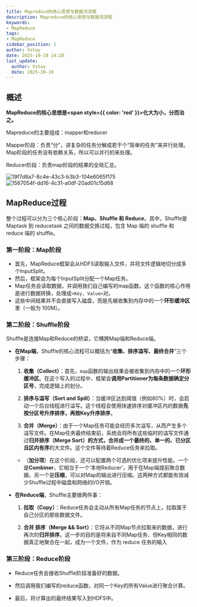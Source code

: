 ```yaml
---
title: Mapreduce的核心思想与数据流流程
description: Mapreduce的核心思想与数据流流程
keywords:
- MapReduce
tags:
- MapReduce
sidebar_position: 1
author: Vstay
date: 2025-10-10 14:28
last_update:
  author: Vstay
  date: 2025-10-10
---
```



## 概述

**MapReduce的核心思想是<span style={{ color: 'red' }}>化大为小，分而治之</span>。**

Mapreduce的主要组成：mapper和reducer

Mapper阶段：负责“分”，讲复杂的任务分解成若干个“简单的任务”来并行处理。Map阶段的任务没有依赖关系，所以可以并行的来处理。

Reducer阶段：负责map阶段的结果的全局汇总。

![19f7d8a7-8c4e-43c3-b3b3-104e6065f175](https://cdn.jsdelivr.net/gh/Vstay97/Img_storage@main/blog/2025/Mapreduce%E7%9A%84%E6%A0%B8%E5%BF%83%E6%80%9D%E6%83%B3%E4%B8%8E%E6%95%B0%E6%8D%AE%E6%B5%81%E6%B5%81%E7%A8%8B/19f7d8a7-8c4e-43c3-b3b3-104e6065f175.png)![1567054f-dd16-4c31-a0df-20ad01c15d68](https://cdn.jsdelivr.net/gh/Vstay97/Img_storage@main/blog/2025/Mapreduce%E7%9A%84%E6%A0%B8%E5%BF%83%E6%80%9D%E6%83%B3%E4%B8%8E%E6%95%B0%E6%8D%AE%E6%B5%81%E6%B5%81%E7%A8%8B/1567054f-dd16-4c31-a0df-20ad01c15d68-0078735-0078737.png)



## MapReduce过程



整个过程可以分为三个核心阶段：**Map、Shuffle 和 Reduce**。其中，Shuffle是 Maptask 到 reducetask 之间的数据交换过程，包含 Map 端的 shuffle 和 reduce 端的 shuffle。

### 第一阶段：Map阶段

- 首先，MapReduce框架会从HDFS读取输入文件，并将文件逻辑地切分成多个InputSplit。
- 然后，框架会为每个InputSplit分配一个Map任务。
- Map任务会读取数据，并调用我们自己编写的map函数。这个函数的核心作用是进行数据转换，处理成`<Key, Value>`对。
- 这些中间结果并不会直接写入磁盘，而是先被收集到内存中的一个**环形缓冲区**里（一般为 100M）。
  

### 第二阶段：Shuffle阶段

Shuffle是连接Map和Reduce的桥梁，它横跨Map端和Reduce端。

- **在Map端**，Shuffle的核心流程可以概括为“**收集、排序溢写、最终合并**”三个步骤：

    1. **收集（Collect）**：首先，`map`函数的输出结果会被收集到内存中的一个**环形缓冲区**。在这个写入的过程中，框架会**调用Partitioner为每条数据确定分区号**，完成逻辑上的划分。

    2. **排序与溢写（Sort and Spill）**：当缓冲区达到阈值（例如80%）时，会启动一个后台线程进行溢写。这个线程会使用快速排序对缓冲区内的数据**先按分区号升序排序，再按Key升序排序**。

    3. **合并（Merge）**：由于一个Map任务可能会经历多次溢写，从而产生多个溢写文件。在Map任务最终结束前，系统会将所有这些临时的溢写文件通过**归并排序（Merge Sort）**的方式，合并成一个**最终的、单一的、已分区且区内有序**的大文件。这个文件等待着Reduce任务来拉取。
    
    - （**加分项**）在这个阶段，还可以配置两个可选的优化项来提升性能。一个是**Combiner**，它相当于一个‘本地Reducer’，用于在Map端提前聚合数据。另一个是**压缩**，可以对Map的输出进行压缩。这两种方式都能有效减少Shuffle过程中磁盘和网络的I/O开销。
    
- **在Reduce端**，Shuffle主要做两件事：
  
    1. **拉取（Copy）**：Reduce任务会主动从所有Map任务的节点上，拉取属于自己分区的那些数据文件。
       
    2. **合并 排序（Merge && Sort）**：它将从不同Map节点拉取来的数据，进行再次的**归并排序**。这一步的目的是将来自不同Map任务、但Key相同的数据真正地聚合在一起，成为一个文件，作为 reduce 任务的输入

### 第三阶段：Reduce阶段

- Reduce任务会接收Shuffle阶段准备好的数据。
  
- 然后调用我们编写的reduce函数，对同一个Key的所有Value进行聚合计算。
  
- 最后，将计算出的最终结果写入到HDFS中。